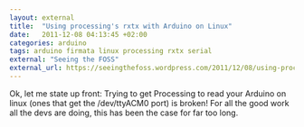 ```yaml
---
layout: external
title:  "Using processing's rxtx with Arduino on Linux"
date:   2011-12-08 04:13:45 +02:00
categories: arduino
tags: arduino firmata linux processing rxtx serial
external: "Seeing the FOSS"
external_url: https://seeingthefoss.wordpress.com/2011/12/08/using-processings-rxtx-with-arduino-on-linux/
---
```

Ok, let me state up front:
Trying to get Processing to read your Arduino on linux (ones that get the /dev/ttyACM0 port) is broken!
For all the good work all the devs are doing, this has been the case for far too long.
